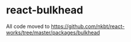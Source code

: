 # react-bulkhead 

All code moved to https://github.com/nkbt/react-works/tree/master/packages/bulkhead
